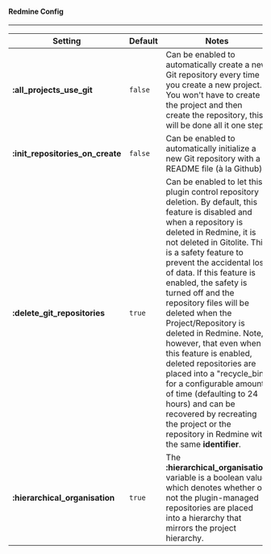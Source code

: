 #### Redmine Config
***

Setting | Default | Notes
--------|---------|------
**:all_projects_use_git**        | `false` | Can be enabled to automatically create a new Git repository every time you create a new project. You won't have to create the project and then create the repository, this will be done all it one step.
**:init_repositories_on_create** | `false` | Can be enabled to automatically initialize a new Git repository with a README file (à la Github).
**:delete_git_repositories**     | `true`  | Can be enabled to let this plugin control repository deletion. By default, this feature is disabled and when a repository is deleted in Redmine, it is not deleted in Gitolite. This is a safety feature to prevent the accidental loss of data. If this feature is enabled, the safety is turned off and the repository files will be deleted when the Project/Repository is deleted in Redmine. Note, however, that even when this feature is enabled, deleted repositories are placed into a "recycle_bin" for a configurable amount of time (defaulting to 24 hours) and can be recovered by recreating the project or the repository in Redmine with the same **identifier**.
**:hierarchical_organisation**   | `true`  | The **:hierarchical_organisation** variable is a boolean value which denotes whether or not the plugin-managed repositories are placed into a hierarchy that mirrors the project hierarchy.
